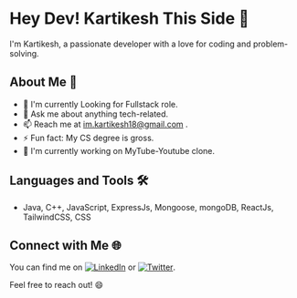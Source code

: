 # Hey Dev! Kartikesh This Side 👋

I'm Kartikesh, a passionate developer with a love for coding and problem-solving.

## About Me 🚀
- 🌱 I'm currently Looking for Fullstack role.
- 💬 Ask me about anything tech-related.
- 📫 Reach me at im.kartikesh18@gmail.com .
- ⚡ Fun fact: My CS degree is gross.
- 🔭 I'm currently working on MyTube-Youtube clone. 
<!-- - 👯 I'm looking  on [project or idea].-->

## Languages and Tools 🛠️

- Java, C++, JavaScript, ExpressJs, Mongoose, mongoDB, ReactJs, TailwindCSS, CSS 

## Connect with Me 🌐

You can find me on [![LinkedIn](https://img.shields.io/badge/LinkedIn-0077B5?style=for-the-badge&logo=linkedin&logoColor=white)]([https://www.linkedin.com/in/yourusername](https://www.linkedin.com/in/myselfkartikesh-pachkawade/)) or [![Twitter](https://img.shields.io/badge/Twitter-1DA1F2?style=for-the-badge&logo=twitter&logoColor=white)](https://twitter.com/Kartikesh_18).

Feel free to reach out! 😄
